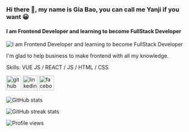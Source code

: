 ### Hi there 👋, my name is Gia Bao, you can call me Yanji if you want 😀
#### I am Frontend Developer and learning to become FullStack Developer
![I am Frontend Developer and learning to become FullStack Developer](https://scontent.fvca1-2.fna.fbcdn.net/v/t39.30808-6/259420965_1076823629731208_8053683811752425098_n.jpg?stp=dst-jpg_p180x540&_nc_cat=100&ccb=1-7&_nc_sid=e3f864&_nc_ohc=YZ0oFbiDdkMAX8A-RrN&_nc_ht=scontent.fvca1-2.fna&oh=00_AfCQS027ckZvzrn2_LhOG9ee7nyz8NveUWHBcxQJt6mqIw&oe=63656C9E)

I'm glad to help business to make frontend with all my knowledge.

Skills: VUE JS / REACT / JS / HTML / CSS



[<img src='https://cdn.jsdelivr.net/npm/simple-icons@3.0.1/icons/github.svg' alt='github' height='40'>](https://github.com/ngtrgiabaoB2012063)  [<img src='https://cdn.jsdelivr.net/npm/simple-icons@3.0.1/icons/linkedin.svg' alt='linkedin' height='40'>](https://www.linkedin.com/in/gbao/)  [<img src='https://cdn.jsdelivr.net/npm/simple-icons@3.0.1/icons/facebook.svg' alt='facebook' height='40'>](https://www.facebook.com/giabao.25102002)  

![GitHub stats](https://github-readme-stats.vercel.app/api?username=ngtrgiabaoB2012063&show_icons=true)  
 
![GitHub streak stats](https://github-readme-streak-stats.herokuapp.com/?user=ngtrgiabaoB2012063)  

![Profile views](https://gpvc.arturio.dev/ngtrgiabaoB2012063)  
